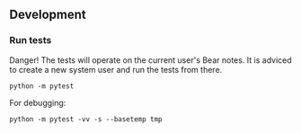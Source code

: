 ## Development

### Run tests

Danger! The tests will operate on the current user's Bear notes.
It is adviced to create a new system user and run the tests from there.

    python -m pytest
    
For debugging:

    python -m pytest -vv -s --basetemp tmp
